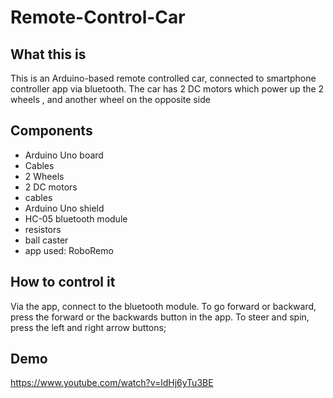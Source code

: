 # Remote-Control-Car
## What this is
   This is an Arduino-based remote controlled car, connected to smartphone controller app via bluetooth.
   The car has 2 DC motors which power up the 2 wheels , and another wheel on the opposite side
   
## Components
- Arduino Uno board
- Cables
- 2 Wheels 
- 2 DC motors 
- cables
- Arduino Uno shield
- HC-05 bluetooth module
- resistors
- ball caster
- app used: RoboRemo

## How to control it
  Via the app, connect to the bluetooth module. To go forward or backward, press the forward or the backwards button
in the app. To steer and spin, press the left and right arrow buttons;

## Demo
https://www.youtube.com/watch?v=ldHj6yTu3BE
